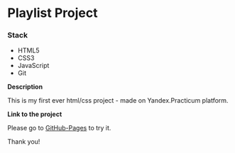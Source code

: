 # Playlist Project

### Stack

* HTML5
* CSS3
* JavaScript
* Git

**Description**

This is my first ever html/css project - made on Yandex.Practicum platform.

**Link to the project**

Please go to [GitHub-Pages](https://marybayt.github.io/playlist_project/) to try it.

Thank you!
